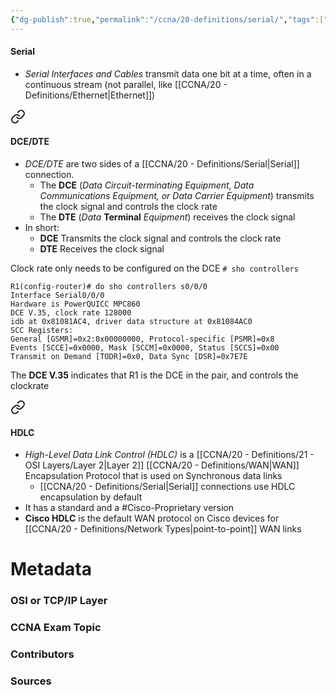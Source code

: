 ```yaml
---
{"dg-publish":true,"permalink":"/ccna/20-definitions/serial/","tags":["defs_ccna"],"created":"2023-11-05T10:55:11.000-08:00","updated":"2023-11-07T13:45:03.000-08:00"}
---
```


#### Serial
- *Serial Interfaces and Cables* transmit data one bit at a time, often in a continuous stream (not parallel, like [[CCNA/20 - Definitions/Ethernet\|Ethernet]])


<div class="transclusion internal-embed is-loaded"><a class="markdown-embed-link" href="/ccna/20-definitions/dce/#dce-dte" aria-label="Open link"><svg xmlns="http://www.w3.org/2000/svg" width="24" height="24" viewBox="0 0 24 24" fill="none" stroke="currentColor" stroke-width="2" stroke-linecap="round" stroke-linejoin="round" class="svg-icon lucide-link"><path d="M10 13a5 5 0 0 0 7.54.54l3-3a5 5 0 0 0-7.07-7.07l-1.72 1.71"></path><path d="M14 11a5 5 0 0 0-7.54-.54l-3 3a5 5 0 0 0 7.07 7.07l1.71-1.71"></path></svg></a><div class="markdown-embed">



#### DCE/DTE
- *DCE/DTE* are two sides of a [[CCNA/20 - Definitions/Serial\|Serial]] connection.
	- The **DCE** (*Data Circuit-terminating Equipment, Data Communications Equipment, or Data Carrier Equipment*) transmits the clock signal and controls the clock rate
	- The **DTE** (*Data* **Terminal** *Equipment*) receives the clock signal
- In short:
	- **DCE** Transmits the clock signal and controls the clock rate
	- **DTE** Receives the clock signal

Clock rate only needs to be configured on the DCE
`# sho controllers `
```
R1(config-router)# do sho controllers s0/0/0
Interface Serial0/0/0
Hardware is PowerQUICC MPC860
DCE V.35, clock rate 128000
idb at 0x81081AC4, driver data structure at 0x81084AC0
SCC Registers:
General [GSMR]=0x2:0x00000000, Protocol-specific [PSMR]=0x8
Events [SCCE]=0x0000, Mask [SCCM]=0x0000, Status [SCCS]=0x00
Transmit on Demand [TODR]=0x0, Data Sync [DSR]=0x7E7E
```
The **DCE V.35** indicates that R1 is the DCE in the pair, and controls the clockrate



</div></div>


<div class="transclusion internal-embed is-loaded"><a class="markdown-embed-link" href="/ccna/20-definitions/hdlc/#hdlc" aria-label="Open link"><svg xmlns="http://www.w3.org/2000/svg" width="24" height="24" viewBox="0 0 24 24" fill="none" stroke="currentColor" stroke-width="2" stroke-linecap="round" stroke-linejoin="round" class="svg-icon lucide-link"><path d="M10 13a5 5 0 0 0 7.54.54l3-3a5 5 0 0 0-7.07-7.07l-1.72 1.71"></path><path d="M14 11a5 5 0 0 0-7.54-.54l-3 3a5 5 0 0 0 7.07 7.07l1.71-1.71"></path></svg></a><div class="markdown-embed">



#### HDLC
- *High-Level Data Link Control (HDLC)* is a [[CCNA/20 - Definitions/21 - OSI Layers/Layer 2\|Layer 2]] [[CCNA/20 - Definitions/WAN\|WAN]] Encapsulation Protocol that is used on Synchronous data links
	- [[CCNA/20 - Definitions/Serial\|Serial]] connections use HDLC encapsulation by default
- It has a standard and a #Cisco-Proprietary  version
- **Cisco HDLC** is the default WAN protocol on Cisco devices for [[CCNA/20 - Definitions/Network Types\|point-to-point]] WAN links



</div></div>



# Metadata
### OSI or TCP/IP Layer

### CCNA Exam Topic

### Contributors

### Sources

